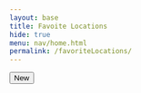 ```yaml
---
layout: base
title: Favoite Locations
hide: true
menu: nav/home.html
permalink: /favoriteLocations/
---
```


<head>
  <link rel="stylesheet" type="text/css" href="{{site.baseurl}}/navigation/favoriteLocations/favoriteLocations.css">
</head>

<body>
  <div id="locations-grid"></div>
  <button id="new-location-button" class="new-location-button">New</button>
</body>

<script type="module" src="{{site.baseurl}}/navigation/favoriteLocations/favoriteLocations.js"></script>
<script type="module" src="{{site.baseurl}}/assets/js/api/config.js"></script>
